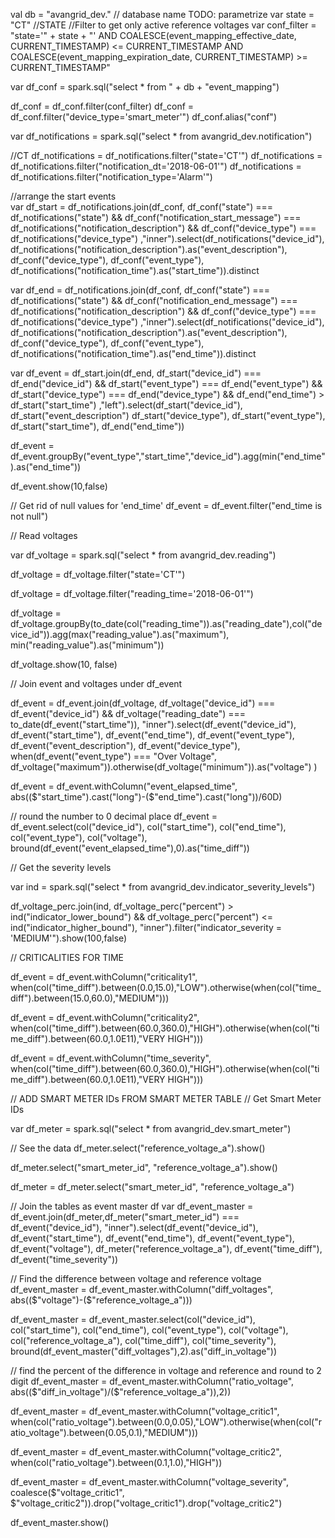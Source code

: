 val db = "avangrid_dev." // database name TODO: parametrize
var state = "CT" //STATE 
//Filter to get only active reference voltages 
var conf_filter = "state='" + state + "' AND COALESCE(event_mapping_effective_date, CURRENT_TIMESTAMP) <= CURRENT_TIMESTAMP AND COALESCE(event_mapping_expiration_date, CURRENT_TIMESTAMP) >= CURRENT_TIMESTAMP"

var df_conf = spark.sql("select * from " + db + "event_mapping")

df_conf = df_conf.filter(conf_filter)
df_conf = df_conf.filter("device_type='smart_meter'")
df_conf.alias("conf")

var df_notifications = spark.sql("select * from avangrid_dev.notification")

//CT
df_notifications = df_notifications.filter("state='CT'")
df_notifications = df_notifications.filter("notification_dt='2018-06-01'")
df_notifications = df_notifications.filter("notification_type='Alarm'")


//arrange the start events     
var df_start = df_notifications.join(df_conf, df_conf("state") === df_notifications("state") 
               && df_conf("notification_start_message") === df_notifications("notification_description") 
               && df_conf("device_type") === df_notifications("device_type")
               ,"inner").select(df_notifications("device_id"),
                                df_notifications("notification_description").as("event_description"),
                                df_conf("device_type"),
                                df_conf("event_type"), 
                                df_notifications("notification_time").as("start_time")).distinct

var df_end = df_notifications.join(df_conf, df_conf("state") === df_notifications("state") 
               && df_conf("notification_end_message") === df_notifications("notification_description") 
               && df_conf("device_type") === df_notifications("device_type")
               ,"inner").select(df_notifications("device_id"),
                                df_notifications("notification_description").as("event_description"),
                                df_conf("device_type"),
                                df_conf("event_type"), 
                                df_notifications("notification_time").as("end_time")).distinct
               
var df_event = df_start.join(df_end, df_start("device_id") === df_end("device_id")
                                   && df_start("event_type") === df_end("event_type")
                                   && df_start("device_type") === df_end("device_type")
                                   && df_end("end_time") > df_start("start_time")
                                   ,"left").select(df_start("device_id"),
                                                   df_start("event_description")
                                                   df_start("device_type"),
                                                   df_start("event_type"),
                                                   df_start("start_time"),
                                                   df_end("end_time"))


df_event = df_event.groupBy("event_type","start_time","device_id").agg(min("end_time").as("end_time"))

df_event.show(10,false)

// Get rid of null values for 'end_time'
df_event = df_event.filter("end_time is not null")

// Read voltages 

var df_voltage = spark.sql("select * from avangrid_dev.reading")

df_voltage = df_voltage.filter("state='CT'")

df_voltage =  df_voltage.filter("reading_time='2018-06-01'")


df_voltage = df_voltage.groupBy(to_date(col("reading_time")).as("reading_date"),col("device_id")).agg(max("reading_value").as("maximum"), min("reading_value").as("minimum"))

df_voltage.show(10, false)

// Join event and voltages under df_event 

df_event = df_event.join(df_voltage, 
                df_voltage("device_id") === df_event("device_id") 
                && df_voltage("reading_date") === to_date(df_event("start_time")), "inner").select(df_event("device_id"), 
                        df_event("start_time"), 
                        df_event("end_time"), 
                        df_event("event_type"),
                        df_event("event_description"),
                        df_event("device_type"),
                        when(df_event("event_type") === "Over Voltage", df_voltage("maximum")).otherwise(df_voltage("minimum")).as("voltage")
                        )

 df_event = df_event.withColumn("event_elapsed_time", abs(($"start_time").cast("long")-($"end_time").cast("long"))/60D)

 // round the number to 0 decimal place
 df_event = df_event.select(col("device_id"), col("start_time"), col("end_time"), col("event_type"), col("voltage"), bround(df_event("event_elapsed_time"),0).as("time_diff"))

// Get the severity levels 

var ind = spark.sql("select * from avangrid_dev.indicator_severity_levels")

df_voltage_perc.join(ind, df_voltage_perc("percent") > ind("indicator_lower_bound") && df_voltage_perc("percent") <= ind("indicator_higher_bound"), "inner").filter("indicator_severity = 'MEDIUM'").show(100,false)


// CRITICALITIES FOR TIME 

df_event = df_event.withColumn("criticality1", when(col("time_diff").between(0.0,15.0),"LOW").otherwise(when(col("time_diff").between(15.0,60.0),"MEDIUM")))

df_event = df_event.withColumn("criticality2", when(col("time_diff").between(60.0,360.0),"HIGH").otherwise(when(col("time_diff").between(60.0,1.0E11),"VERY HIGH")))

df_event = df_event.withColumn("time_severity", when(col("time_diff").between(60.0,360.0),"HIGH").otherwise(when(col("time_diff").between(60.0,1.0E11),"VERY HIGH")))

// ADD SMART METER IDs FROM SMART METER TABLE 
// Get Smart Meter IDs 

var df_meter = spark.sql("select * from avangrid_dev.smart_meter")

// See the data 
df_meter.select("reference_voltage_a").show()

df_meter.select("smart_meter_id", "reference_voltage_a").show()

df_meter = df_meter.select("smart_meter_id", "reference_voltage_a")

// Join the tables as event master df 
var df_event_master = df_event.join(df_meter,df_meter("smart_meter_id") === df_event("device_id"), "inner").select(df_event("device_id"), df_event("start_time"), df_event("end_time"), df_event("event_type"), df_event("voltage"), df_meter("reference_voltage_a"), df_event("time_diff"), df_event("time_severity"))

// Find the difference between voltage and reference voltage 
df_event_master = df_event_master.withColumn("diff_voltages", abs(($"voltage")-($"reference_voltage_a")))


df_event_master = df_event_master.select(col("device_id"), col("start_time"), col("end_time"), col("event_type"), col("voltage"), col("reference_voltage_a"), col("time_diff"), col("time_severity"), bround(df_event_master("diff_voltages"),2).as("diff_in_voltage"))

// find the percent of the difference in voltage and reference and round to 2 digit 
df_event_master = df_event_master.withColumn("ratio_voltage", abs(($"diff_in_voltage")/($"reference_voltage_a")),2))

df_event_master = df_event_master.withColumn("voltage_critic1", when(col("ratio_voltage").between(0.0,0.05),"LOW").otherwise(when(col("ratio_voltage").between(0.05,0.1),"MEDIUM")))

df_event_master = df_event_master.withColumn("voltage_critic2", when(col("ratio_voltage").between(0.1,1.0),"HIGH"))

df_event_master = df_event_master.withColumn("voltage_severity", coalesce($"voltage_critic1", $"voltage_critic2")).drop("voltage_critic1").drop("voltage_critic2")

df_event_master.show()




